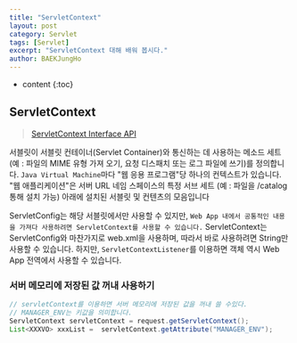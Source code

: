 ```yaml
---
title: "ServletContext"
layout: post
category: Servlet
tags: [Servlet]
excerpt: "ServletContext 대해 배워 봅시다."
author: BAEKJungHo
---
```


* content
{:toc}

## ServletContext

  > [ServletContext Interface API](https://tomcat.apache.org/tomcat-5.5-doc/servletapi/javax/servlet/ServletContext.html)

  서블릿이 서블릿 컨테이너(Servlet Container)와 통신하는 데 사용하는 메소드 세트 (예 : 파일의 MIME 유형 가져 오기, 요청 디스패치 또는 로그 파일에 쓰기)를 정의합니다.
  `Java Virtual Machine`마다 "웹 응용 프로그램"당 하나의 컨텍스트가 있습니다. "웹 애플리케이션"은 서버 URL 네임 스페이스의 특정 서브 세트 (예 : 파일을 /catalog 통해 설치 가능) 아래에 설치된 서블릿 및 컨텐츠의 모음입니다

  ServletConfig는 해당 서블릿에서만 사용할 수 있지만, `Web App 내에서 공통적인 내용을 가져다 사용하려면 ServletContext를 사용할 수 있습니다.` ServletContext는 ServletConfig와 마찬가지로 web.xml을 사용하며, 따라서 바로 사용하려면 String만 사용할 수 있습니다. 하지만, `ServletContextListener`를 이용하면 객체 역시 Web App 전역에서 사용할 수 있습니다.

### 서버 메모리에 저장된 값 꺼내 사용하기

```java
// servletContext를 이용하면 서버 메모리에 저장된 값을 꺼내 쓸 수있다.
// MANAGER_ENV는 키값을 의미합니다.
ServletContext servletContext = request.getServletContext();
List<XXXVO> xxxList =  servletContext.getAttribute("MANAGER_ENV");
```
